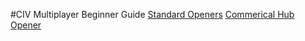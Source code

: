 #CIV Multiplayer Beginner Guide
[Standard Openers](StandardOpeners.md)
[Commerical Hub Opener](CommericalHubOpener.md)
